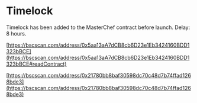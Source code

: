 # Timelock

Timelock has been added to the MasterChef contract before launch. Delay: 8 hours.

[https://bscscan.com/address/0x5aa13aA7dCB8cb6D23e1Eb3424160BDD1323bBCE](https://bscscan.com/address/0x5aa13aA7dCB8cb6D23e1Eb3424160BDD1323bBCE#readContract)

[https://bscscan.com/address/0x21780bb8baf30598dc70c48d7b74ffad1268bde3](https://bscscan.com/address/0x21780bb8baf30598dc70c48d7b74ffad1268bde3)

